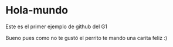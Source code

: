 # Hola-mundo
Este es el primer ejemplo de github del G1

Bueno pues como no te gustó el perrito te mando una carita feliz :) 

